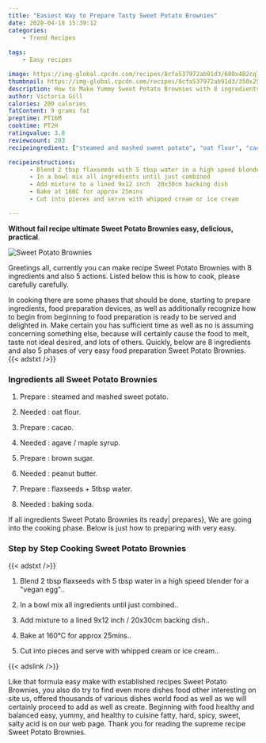 ```yaml
---
title: "Easiest Way to Prepare Tasty Sweet Potato Brownies"
date: 2020-04-18 15:39:12
categories:
    - Trend Recipes
    
tags:
    - Easy recipes

image: https://img-global.cpcdn.com/recipes/8cfa537972ab91d3/680x482cq70/sweet-potato-brownies-recipe-main-photo.jpg
thumbnail: https://img-global.cpcdn.com/recipes/8cfa537972ab91d3/350x250cq70/sweet-potato-brownies-recipe-main-photo.jpg
description: How to Make Yummy Sweet Potato Brownies with 8 ingredients and 5 stages of easy cooking.
author: Victoria Gill
calories: 200 calories
fatContent: 9 grams fat
preptime: PT16M
cooktime: PT2H
ratingvalue: 3.8
reviewcount: 203
recipeingredient: ["steamed and mashed sweet potato", "oat flour", "cacao", "agave  maple syrup", "brown sugar", "peanut butter", "flaxseeds  5tbsp water", "baking soda"]

recipeinstructions: 
      - Blend 2 tbsp flaxseeds with 5 tbsp water in a high speed blender for a vegan egg 
      - In a bowl mix all ingredients until just combined 
      - Add mixture to a lined 9x12 inch  20x30cm backing dish 
      - Bake at 160C for approx 25mins 
      - Cut into pieces and serve with whipped cream or ice cream

---
```




**Without fail recipe ultimate Sweet Potato Brownies easy, delicious, practical**. 


![Sweet Potato Brownies](https://img-global.cpcdn.com/recipes/8cfa537972ab91d3/680x482cq70/sweet-potato-brownies-recipe-main-photo.jpg "Sweet Potato Brownies")




Greetings all, currently you can make recipe Sweet Potato Brownies with 8 ingredients and also 5 actions. Listed below this is how to cook, please carefully carefully.

In cooking there are some phases that should be done, starting to prepare ingredients, food preparation devices, as well as additionally recognize how to begin from beginning to food preparation is ready to be served and delighted in. Make certain you has sufficient time as well as no is assuming concerning something else, because will certainly cause the food to melt, taste not ideal desired, and lots of others. Quickly, below are 8 ingredients and also 5 phases of very easy food preparation Sweet Potato Brownies.
{{< adstxt />}}

### Ingredients all Sweet Potato Brownies


1. Prepare  : steamed and mashed sweet potato.

1. Needed  : oat flour.

1. Prepare  : cacao.

1. Needed  : agave / maple syrup.

1. Prepare  : brown sugar.

1. Needed  : peanut butter.

1. Prepare  : flaxseeds + 5tbsp water.

1. Needed  : baking soda.



If all ingredients Sweet Potato Brownies its ready| prepares}, We are going into the cooking phase. Below is just how to preparing with very easy.

### Step by Step Cooking Sweet Potato Brownies

{{< adstxt />}}


1. Blend 2 tbsp flaxseeds with 5 tbsp water in a high speed blender for a &#34;vegan egg&#34;..



1. In a bowl mix all ingredients until just combined..



1. Add mixture to a lined 9x12 inch / 20x30cm backing dish..



1. Bake at 160°C for approx 25mins..



1. Cut into pieces and serve with whipped cream or ice cream..





{{< adslink />}}

Like that formula easy make with established recipes Sweet Potato Brownies, you also do try to find even more dishes food other interesting on site us, offered thousands of various dishes world food as well as we will certainly proceed to add as well as create. Beginning with food healthy and balanced easy, yummy, and healthy to cuisine fatty, hard, spicy, sweet, salty acid is on our web page. Thank you for reading the supreme recipe Sweet Potato Brownies.
